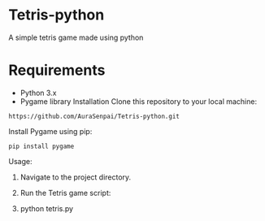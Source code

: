 # Tetris-python
A simple tetris game made using python

# Requirements
- Python 3.x
- Pygame library
Installation
Clone this repository to your local machine:
```
https://github.com/AuraSenpai/Tetris-python.git
```
Install Pygame using pip:
```
pip install pygame
```
Usage:

1. Navigate to the project directory.

2. Run the Tetris game script:

3. python tetris.py